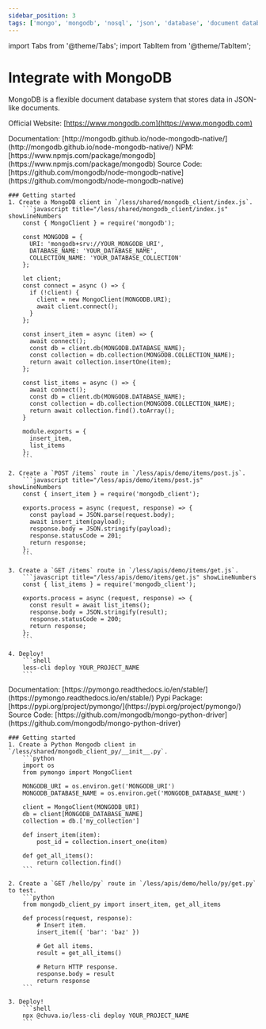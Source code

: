 ```yaml
---
sidebar_position: 3
tags: ['mongo', 'mongodb', 'nosql', 'json', 'database', 'document database']
---
```


import Tabs from '@theme/Tabs';
import TabItem from '@theme/TabItem';

# Integrate with MongoDB

<Icon icon="logos:mongodb-icon" height="100" />

MongoDB is a flexible document database system that stores data in JSON-like documents.

Official Website: [https://www.mongodb.com](https://www.mongodb.com)

<Tabs groupId="programming-language" queryString="programming-language">
  
  <TabItem value="nodejs" label="Node.js">
    Documentation: [http://mongodb.github.io/node-mongodb-native/](http://mongodb.github.io/node-mongodb-native/)  
    NPM: [https://www.npmjs.com/package/mongodb](https://www.npmjs.com/package/mongodb)  
    Source Code: [https://github.com/mongodb/node-mongodb-native](https://github.com/mongodb/node-mongodb-native)  

    ### Getting started
    1. Create a MongoDB client in `/less/shared/mongodb_client/index.js`.
        ```javascript title="/less/shared/mongodb_client/index.js" showLineNumbers
        const { MongoClient } = require('mongodb');

        const MONGODB = {
          URI: 'mongodb+srv://YOUR_MONGODB_URI',
          DATABASE_NAME: 'YOUR_DATABASE_NAME',
          COLLECTION_NAME: 'YOUR_DATABASE_COLLECTION'
        };
        
        let client;
        const connect = async () => {
          if (!client) {
            client = new MongoClient(MONGODB.URI);
            await client.connect();
          }
        };

        const insert_item = async (item) => {
          await connect();
          const db = client.db(MONGODB.DATABASE_NAME);
          const collection = db.collection(MONGODB.COLLECTION_NAME);
          return await collection.insertOne(item);
        };

        const list_items = async () => {
          await connect();
          const db = client.db(MONGODB.DATABASE_NAME);
          const collection = db.collection(MONGODB.COLLECTION_NAME);
          return await collection.find().toArray();
        }

        module.exports = {
          insert_item,
          list_items
        };
        ```

    2. Create a `POST /items` route in `/less/apis/demo/items/post.js`.
        ```javascript title="/less/apis/demo/items/post.js" showLineNumbers
        const { insert_item } = require('mongodb_client');

        exports.process = async (request, response) => {
          const payload = JSON.parse(request.body);
          await insert_item(payload);
          response.body = JSON.stringify(payload);
          response.statusCode = 201;
          return response;
        };
        ```

    3. Create a `GET /items` route in `/less/apis/demo/items/get.js`.
        ```javascript title="/less/apis/demo/items/get.js" showLineNumbers
        const { list_items } = require('mongodb_client');

        exports.process = async (request, response) => {
          const result = await list_items();
          response.body = JSON.stringify(result);
          response.statusCode = 200;
          return response;
        };
        ```

    4. Deploy!
        ```shell
        less-cli deploy YOUR_PROJECT_NAME
        ```
  </TabItem>

  <TabItem value="py" label="Python">
    Documentation: [https://pymongo.readthedocs.io/en/stable/](https://pymongo.readthedocs.io/en/stable/)  
    Pypi Package: [https://pypi.org/project/pymongo/](https://pypi.org/project/pymongo/)  
    Source Code: [https://github.com/mongodb/mongo-python-driver](https://github.com/mongodb/mongo-python-driver)  

    ### Getting started
    1. Create a Python Mongodb client in `/less/shared/mongodb_client_py/__init__.py`.
        ```python
        import os
        from pymongo import MongoClient

        MONGODB_URI = os.environ.get('MONGODB_URI')
        MONGODB_DATABASE_NAME = os.environ.get('MONGODB_DATABASE_NAME')

        client = MongoClient(MONGODB_URI)
        db = client[MONGODB_DATABASE_NAME]
        collection = db.['my_collection']

        def insert_item(item):
            post_id = collection.insert_one(item)

        def get_all_items():
            return collection.find()
        ```

    2. Create a `GET /hello/py` route in `/less/apis/demo/hello/py/get.py` to test.
        ```python
        from mongodb_client_py import insert_item, get_all_items

        def process(request, response):
            # Insert item.
            insert_item({ 'bar': 'baz' })

            # Get all items.
            result = get_all_items()
            
            # Return HTTP response.
            response.body = result
            return response
        ```

    3. Deploy!
        ```shell
        npx @chuva.io/less-cli deploy YOUR_PROJECT_NAME
        ```
  </TabItem>
  
</Tabs>
